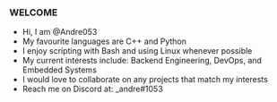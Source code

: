 ### **WELCOME** ###

- Hi, I am @Andre053
- My favourite languages are C++ and Python
- I enjoy scripting with Bash and using Linux whenever possible
- My current interests include: Backend Engineering, DevOps, and Embedded Systems 
- I would love to collaborate on any projects that match my interests
- Reach me on Discord at: _andre#1053
<!--
**Andre053/Andre053** is a ✨ _special_ ✨ repository because its `README.md` (this file) appears on your GitHub profile.

Here are some ideas to get you started:

- 🔭 I’m currently working on ...
- 🌱 I’m currently learning ...
- 👯 I’m looking to collaborate on ...
- 🤔 I’m looking for help with ...
- 💬 Ask me about ...
- 📫 How to reach me: ...
- 😄 Pronouns: ...
- ⚡ Fun fact: ...
-->
